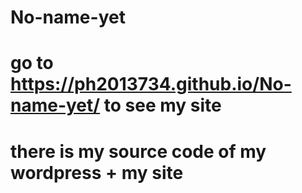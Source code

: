 # No-name-yet
# go to https://ph2013734.github.io/No-name-yet/ to see my site
# there is my source code of my wordpress + my site
